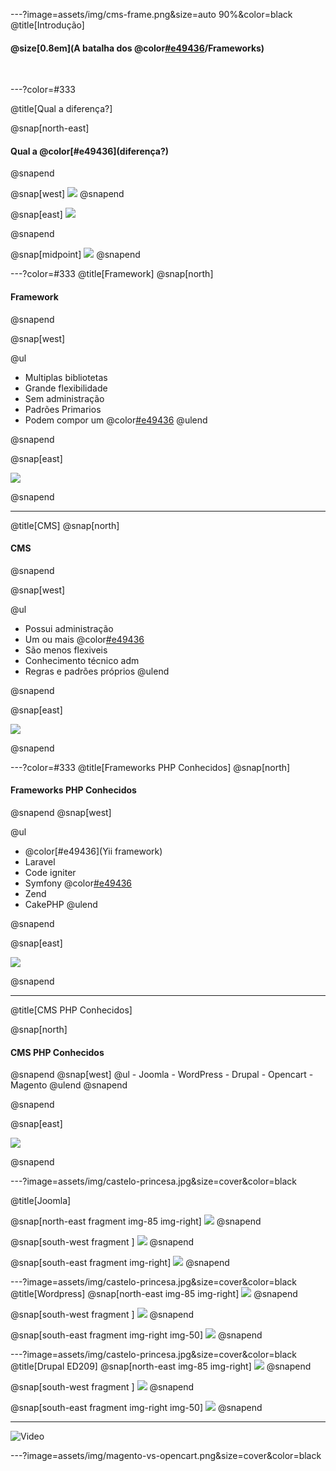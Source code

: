 ---?image=assets/img/cms-frame.png&size=auto 90%&color=black
@title[Introdução]

#### @size[0.8em](A batalha dos @color[#e49436](CMS)/Frameworks)

<br>

---?color=#333

@title[Qual a diferença?]

@snap[north-east]
<h4>Qual a @color[#e49436](diferença?)</h4>
@snapend

@snap[west]
![](assets/img/cms.png)
@snapend

@snap[east]
![](assets/img/frame.png)

@snapend

@snap[midpoint]
![](assets/img/versus.png)
@snapend

---?color=#333
@title[Framework]
@snap[north]
<h4>Framework</h4>
@snapend


@snap[west]

@ul
- Multiplas bibliotetas
- Grande flexibilidade
- Sem administração
- Padrões Primarios
- Podem compor um @color[#e49436](CMS)
@ulend

@snapend

@snap[east]

![](assets/img/frame.png)

@snapend

---
@title[CMS]
@snap[north]
<h4>CMS</h4>
@snapend


@snap[west]

@ul
- Possui administração
- Um ou mais @color[#e49436](Frameworks)
- São menos flexiveis
- Conhecimento técnico adm
- Regras e padrões próprios
@ulend

@snapend

@snap[east]

![](assets/img/cms.png)

@snapend

---?color=#333
@title[Frameworks PHP Conhecidos]
@snap[north]
<h4>Frameworks PHP Conhecidos</h4>
@snapend
@snap[west]

@ul
- @color[#e49436](Yii framework)
- Laravel 
- Code igniter
- Symfony @color[#e49436](modular)
- Zend
- CakePHP
@ulend

@snapend

@snap[east]

![](assets/img/frame.png)

@snapend


---
@title[CMS PHP Conhecidos]

@snap[north]
<h4>CMS PHP Conhecidos</h4>
@snapend
@snap[west]
@ul
- Joomla
- WordPress 
- Drupal
- Opencart
- Magento
@ulend
@snapend

@snapend

@snap[east]

![](assets/img/cms.png)

@snapend

---?image=assets/img/castelo-princesa.jpg&size=cover&color=black

@title[Joomla]

@snap[north-east fragment img-85 img-right]
![](assets/img/dragao.gif)
@snapend

@snap[south-west fragment ]
![](assets/img/joomla.png)
@snapend

@snap[south-east fragment img-right]
![](assets/img/tanque.gif)
@snapend

---?image=assets/img/castelo-princesa.jpg&size=cover&color=black
@title[Wordpress]
@snap[north-east img-85 img-right]
![](assets/img/dragao.gif)
@snapend

@snap[south-west fragment ]
![](assets/img/wordpress.jpg)
@snapend

@snap[south-east fragment img-right img-50]
![](assets/img/canivete.png)
@snapend

---?image=assets/img/castelo-princesa.jpg&size=cover&color=black
@title[Drupal ED209]
@snap[north-east img-85 img-right]
![](assets/img/dragao.gif)
@snapend

@snap[south-west fragment ]
![](assets/img/drupal.png)
@snapend

@snap[south-east fragment img-right img-50]
![](assets/img/ed209.png)
@snapend

---

![Video](https://www.youtube.com/embed/_MS4sLlBvbE)

---?image=assets/img/magento-vs-opencart.png&size=cover&color=black

